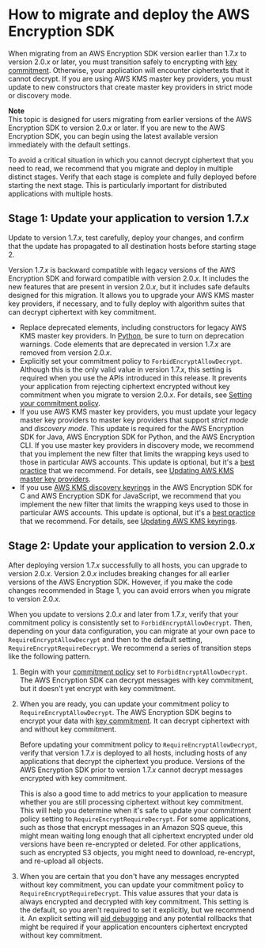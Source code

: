 # How to migrate and deploy the AWS Encryption SDK<a name="migration-guide"></a>

When migrating from an AWS Encryption SDK version earlier than 1\.7\.*x* to version 2\.0\.*x* or later, you must transition safely to encrypting with [key commitment](concepts.md#key-commitment)\. Otherwise, your application will encounter ciphertexts that it cannot decrypt\. If you are using AWS KMS master key providers, you must update to new constructors that create master key providers in strict mode or discovery mode\.

**Note**  
This topic is designed for users migrating from earlier versions of the AWS Encryption SDK to version 2\.0\.*x* or later\. If you are new to the AWS Encryption SDK, you can begin using the latest available version immediately with the default settings\.

To avoid a critical situation in which you cannot decrypt ciphertext that you need to read, we recommend that you migrate and deploy in multiple distinct stages\. Verify that each stage is complete and fully deployed before starting the next stage\. This is particularly important for distributed applications with multiple hosts\.

## Stage 1: Update your application to version 1\.7\.*x*<a name="migrate-stage1"></a>

Update to version 1\.7\.*x*, test carefully, deploy your changes, and confirm that the update has propagated to all destination hosts before starting stage 2\.

Version 1\.7\.*x* is backward compatible with legacy versions of the AWS Encryption SDK and forward compatible with version 2\.0\.*x*\. It includes the new features that are present in version 2\.0\.*x*, but it includes safe defaults designed for this migration\. It allows you to upgrade your AWS KMS master key providers, if necessary, and to fully deploy with algorithm suites that can decrypt ciphertext with key commitment\.
+ Replace deprecated elements, including constructors for legacy AWS KMS master key providers\. In [Python](https://docs.python.org/3/library/warnings.html), be sure to turn on deprecation warnings\. Code elements that are deprecated in version 1\.7\.*x* are removed from version 2\.0\.*x*\. 
+ Explicitly set your commitment policy to `ForbidEncryptAllowDecrypt`\. Although this is the only valid value in version 1\.7\.*x*, this setting is required when you use the APIs introduced in this release\. It prevents your application from rejecting ciphertext encrypted without key commitment when you migrate to version 2\.0\.*x*\. For details, see [Setting your commitment policy](migrate-commitment-policy.md)\.
+ If you use AWS KMS master key providers, you must update your legacy master key providers to master key providers that support *strict mode* and *discovery mode*\. This update is required for the AWS Encryption SDK for Java, AWS Encryption SDK for Python, and the AWS Encryption CLI\. If you use master key providers in discovery mode, we recommend that you implement the new filter that limits the wrapping keys used to those in particular AWS accounts\. This update is optional, but it's a [best practice](best-practices.md) that we recommend\. For details, see [Updating AWS KMS master key providers](migrate-mkps-v2.md)\. 
+ If you use [AWS KMS discovery keyrings](use-kms-keyring.md#kms-keyring-discovery) in the AWS Encryption SDK for C and AWS Encryption SDK for JavaScript, we recommend that you implement the new filter that limits the wrapping keys used to those in particular AWS accounts\. This update is optional, but it's a [best practice](best-practices.md) that we recommend\. For details, see [Updating AWS KMS keyrings](migrate-keyrings-v2.md)\.

## Stage 2: Update your application to version 2\.0\.*x*<a name="migrate-stage2"></a>

After deploying version 1\.7\.*x* successfully to all hosts, you can upgrade to version 2\.0\.*x*\. Version 2\.0\.*x* includes breaking changes for all earlier versions of the AWS Encryption SDK\. However, if you make the code changes recommended in Stage 1, you can avoid errors when you migrate to version 2\.0\.*x*\.

When you update to versions 2\.0\.*x* and later from 1\.7\.*x*, verify that your commitment policy is consistently set to `ForbidEncryptAllowDecrypt`\. Then, depending on your data configuration, you can migrate at your own pace to `RequireEncryptAllowDecrypt` and then to the default setting, `RequireEncryptRequireDecrypt`\. We recommend a series of transition steps like the following pattern\.

1. Begin with your [commitment policy](migrate-commitment-policy.md) set to `ForbidEncryptAllowDecrypt`\. The AWS Encryption SDK can decrypt messages with key commitment, but it doesn't yet encrypt with key commitment\.

1. When you are ready, you can update your commitment policy to `RequireEncryptAllowDecrypt`\. The AWS Encryption SDK begins to encrypt your data with [key commitment](concepts.md#key-commitment)\. It can decrypt ciphertext with and without key commitment\. 

   Before updating your commitment policy to `RequireEncryptAllowDecrypt`, verify that version 1\.7\.*x* is deployed to all hosts, including hosts of any applications that decrypt the ciphertext you produce\. Versions of the AWS Encryption SDK prior to version 1\.7\.*x* cannot decrypt messages encrypted with key commitment\.

   This is also a good time to add metrics to your application to measure whether you are still processing ciphertext without key commitment\. This will help you determine when it's safe to update your commitment policy setting to `RequireEncryptRequireDecrypt`\. For some applications, such as those that encrypt messages in an Amazon SQS queue, this might mean waiting long enough that all ciphertext encrypted under old versions have been re\-encrypted or deleted\. For other applications, such as encrypted S3 objects, you might need to download, re\-encrypt, and re\-upload all objects\.

1. When you are certain that you don't have any messages encrypted without key commitment, you can update your commitment policy to `RequireEncryptRequireDecrypt`\. This value assures that your data is always encrypted and decrypted with key commitment\. This setting is the default, so you aren't required to set it explicitly, but we recommend it\. An explicit setting will [aid debugging](troubleshooting-migration.md) and any potential rollbacks that might be required if your application encounters ciphertext encrypted without key commitment\. 